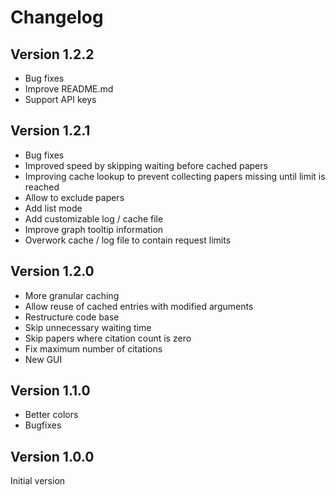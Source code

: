 # Changelog

## Version 1.2.2

- Bug fixes
- Improve README.md
- Support API keys

## Version 1.2.1

- Bug fixes
- Improved speed by skipping waiting before cached papers
- Improving cache lookup to prevent collecting papers missing until limit is reached
- Allow to exclude papers
- Add list mode
- Add customizable log / cache file
- Improve graph tooltip information
- Overwork cache / log file to contain request limits

## Version 1.2.0

- More granular caching
- Allow reuse of cached entries with modified arguments
- Restructure code base
- Skip unnecessary waiting time
- Skip papers where citation count is zero
- Fix maximum number of citations
- New GUI

## Version 1.1.0

- Better colors
- Bugfixes

## Version 1.0.0

Initial version